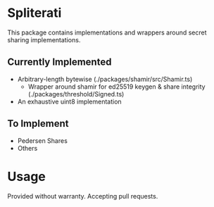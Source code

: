 # Spliterati

This package contains implementations and wrappers around secret sharing implementations.

## Currently Implemented
- Arbitrary-length bytewise (./packages/shamir/src/Shamir.ts)
    - Wrapper around shamir for ed25519 keygen & share integrity (./packages/threshold/Signed.ts)
- An exhaustive uint8 implementation
    
## To Implement
- Pedersen Shares
- Others

# Usage

Provided without warranty. Accepting pull requests.
